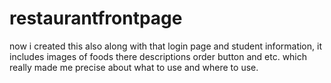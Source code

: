 # restaurantfrontpage
now i created this also along with that login page and student information, it includes images of foods there descriptions order button and etc. which really made me precise about what to use and where to use.
